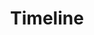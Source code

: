 ---
title: "Timeline"
layout: "archives" # This defines the structure of the page
url: "/timeline/"
summary: timeline
---